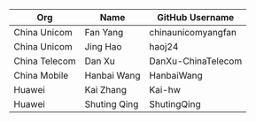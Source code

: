 | Org           | Name            | GitHub Username        |
| --------------|-----------------|------------------------|
| China Unicom  | Fan Yang        | chinaunicomyangfan |
| China Unicom  | Jing Hao        | haoj24 |
| China Telecom | Dan Xu          | DanXu-ChinaTelecom |
| China Mobile  | Hanbai Wang     | HanbaiWang |
| Huawei        | Kai Zhang       | Kai-hw |
| Huawei        | Shuting Qing    | ShutingQing |
